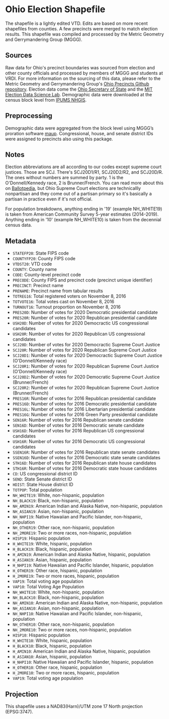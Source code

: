 # Ohio Election Shapefile
The shapefile is a lightly edited VTD. Edits are based on more recent shapefiles from counties. A few precincts were merged to match election results.
This shapefile was compiled and processed by the Metric Geometry and Gerrymandering Group (MGGG). 

## Sources
Raw data for Ohio's precinct boundaries was sourced from election and other county officials and processed by members of MGGG and students at VRDI. For more information on the sourcing of this data, please refer to the Metric Geometry and Gerrymandering Group's [Ohio Precincts Github repository](https://github.com/mggg/ohio-precincts). Election data come the [Ohio Secretary of State](https://www.sos.state.oh.us/elections/election-results-and-data/2016-official-elections-results/) and the [MIT Election Data Science Lab](https://electionlab.mit.edu). Demographic data were downloaded at the census block level from [IPUMS NHGIS](https://www.nhgis.org).

## Preprocessing
Demographic data were aggregated from the block level using MGGG’s proration software [maup](https://github.com/mggg/maup). Congressional, house, and senate district IDs were assigned to precincts also using this package.

## Notes
Election abbreviations are all according to our codes except supreme court justices. Those are SCJ. There's SCJ20D1/R1, SCJ20D2/R2, and SCJ20D/R. The ones without numbers are summed by party. 1 is the O'Donnell/Kennedy race, 2 is Brunner/French. You can read more about this on [Ballotpedia](https://ballotpedia.org/Ohio_Supreme_Court), but Ohio Supreme Court elections are technicallly nonpartisan and they come out of a partisan primary so it's basically a partisan in practice even if it's not official.

For population breakdowns, anything ending in '19' (example NH_WHITE19) is taken from American Community Survey 5-year estimates (2014-2019). Anything ending in '10' (example NH_WHITE10) is taken from the decennial census data.

## Metadata
* `STATEFP20`: State FIPS code
* `COUNTYFP20`: County FIPS code
* `VTDST20`: VTD code
* `COUNTY`: County name
* `CODE`: County-level precinct code
* `PRECODE`: County FIPS and precinct code (precinct unique identifier)
* `PRECINCT`: Precinct name
* `PRENAME`: Precinct name from tabular results
* `TOTREG16`: Total registered voters on November 8, 2016
* `TOTVOTE16`: Total votes cast on November 8, 2016
* `TURNOUT16`: Turnout proportion on November 8, 2016
* `PRES20D`: Number of votes for 2020 Democratic presidential candidate
* `PRES20R`: Number of votes for 2020 Republican presidential candidate
* `USH20D`: Number of votes for 2020 Democractic US congressional candidates
* `USH20R`: Number of votes for 2020 Republican US congressional candidates
* `SCJ20D`: Number of votes for 2020 Democractic Supreme Court Justice 
* `SCJ20R`: Number of votes for 2020 Republican Supreme Court Justice
* `SCJ20D1`: Number of votes for 2020 Democractic Supreme Court Justice (O'Donnell/Kennedy race)
* `SCJ20R1`: Number of votes for 2020 Republican Supreme Court Justice (O'Donnell/Kennedy race)
* `SCJ20D2`: Number of votes for 2020 Democratic Supreme Court Justice (Brunner/French) 
* `SCJ20R2`: Number of votes for 2020 Republican Supreme Court Justice (Brunner/French) 
* `PRES16R`: Number of votes for 2016 Republican presidential candidate
* `PRES16D`: Number of votes for 2016 Democratic presidential candidate
* `PRES16L`: Number of votes for 2016 Libertarian presidential candidate
* `PRES16G`: Number of votes for 2016 Green Party presidential candidate
* `SEN16R`: Number of votes for 2016 Republican senate candidate
* `SEN16D`: Number of votes for 2016 Democratic senate candidate
* `USH16D`: Number of votes for 2016 Republican US congressional candidates
* `USH16R`: Number of votes for 2016 Democratic US congressional candidates
* `SSEN16R`:  Number of votes for 2016 Republican state senate candidates
* `SSEN16D`:  Number of votes for 2016 Democratic state senate candidates
* `STH16D`:  Number of votes for 2016 Republican state house candidates
* `STH16R`:  Number of votes for 2016 Democratic state house candidates
* `CD`: US congressional district ID
* `SEND`: State Senate district ID
* `HDIST`: State House district ID
* `TOTPOP`: Total population 
* `NH_WHITE19`: White, non-hispanic, population
* `NH_BLACK19`: Black, non-hispanic, population
* `NH_AMIN19`: American Indian and Alaska Native, non-hispanic, population
* `NH_ASIAN19`: Asian, non-hispanic, population
* `NH_NHPI19`: Native Hawaiian and Pacific Islander, non-hispanic, population
* `NH_OTHER19`: Other race, non-hispanic, population
* `NH_2MORE19`: Two or more races, non-hispanic, population
* `HISP19`: Hispanic population
* `H_WHITE19`: White, hispanic, population
* `H_BLACK19`: Black, hispanic, population
* `H_AMIN19`: American Indian and Alaska Native, hispanic, population
* `H_ASIAN19`: Asian, hispanic, population
* `H_NHPI19`: Native Hawaiian and Pacific Islander, hispanic, population
* `H_OTHER19`: Other race, hispanic, population
* `H_2MORE19`: Two or more races, hispanic, population
* `VAP19`: Total voting age population
* `VAP10`: Total Voting Age Population
* `NH_WHITE10`: White, non-hispanic, population
* `NH_BLACK10`: Black, non-hispanic, population
* `NH_AMIN10`: American Indian and Alaska Native, non-hispanic, population
* `NH_ASIAN10`: Asian, non-hispanic, population
* `NH_NHPI10`: Native Hawaiian and Pacific Islander, non-hispanic, population
* `NH_OTHER10`: Other race, non-hispanic, population
* `NH_2MORE10`: Two or more races, non-hispanic, population
* `HISP10`: Hispanic population
* `H_WHITE10`: White, hispanic, population
* `H_BLACK10`: Black, hispanic, population
* `H_AMIN10`: American Indian and Alaska Native, hispanic, population
* `H_ASIAN10`: Asian, hispanic, population
* `H_NHPI10`: Native Hawaiian and Pacific Islander, hispanic, population
* `H_OTHER10`: Other race, hispanic, population
* `H_2MORE10`: Two or more races, hispanic, population
* `VAP19`: Total voting age population

## Projection
This shapefile uses a NAD83(Harn)/UTM zone 17 North projection (EPSG:3747).
